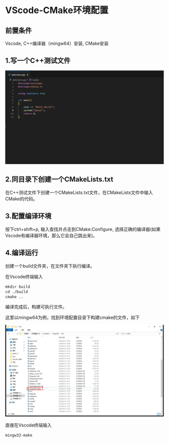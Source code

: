 # VScode-CMake环境配置

## 前置条件

Vscode, C++编译器（mingw64）安装, CMake安装

## 1.写一个C++测试文件

![](01.jpg)

## 2.同目录下创建一个CMakeLists.txt

在C++测试文件下创建一个CMakeLists.txt文件，在CMakeLists文件中输入CMake的代码。

## 3.配置编译环境

按下ctrl+shift+p, 输入查找并点击到CMake:Configure, 选择正确的编译器(如果Vscode有编译器环境，那么它会自己跳出来)。

## 4.编译运行

创建一个build文件夹，在文件夹下执行编译。

在Vscode终端输入

```
mkdir build
cd ./build
cmake ..
```

编译完成后，构建可执行文件。

这里以mingw64为例，找到环境配置目录下构建cmake的文件，如下

![](02.jpg)

直接在Vscode终端输入

```
mingw32-make
```